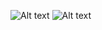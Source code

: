 ![Alt text](https://raw.githubusercontent.com/harshilkotecha/UIScrollViewWhenKeyboardAppearInSwift3/master/Screenshot/Simulator_Screen_Shot_21-Mar-2017_11_53_37_AM%20(1).jpg "screenshot")
![Alt text](https://raw.githubusercontent.com/harshilkotecha/UIScrollViewWhenKeyboardAppearInSwift3/master/Screenshot/Simulator_Screen_Shot_21-Mar-2017_11_53_49_AM.jpg"screenshot")
